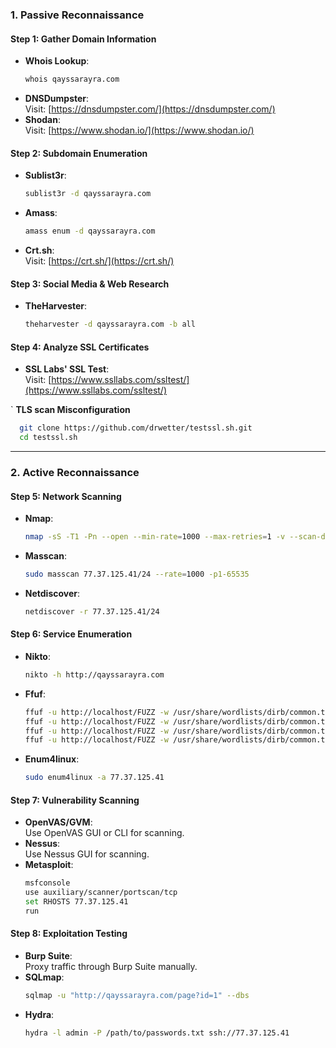 
### **1. Passive Reconnaissance**

#### **Step 1: Gather Domain Information**
- **Whois Lookup**:  
  ```bash
  whois qayssarayra.com
  ```
- **DNSDumpster**:  
  Visit: [https://dnsdumpster.com/](https://dnsdumpster.com/)
- **Shodan**:  
  Visit: [https://www.shodan.io/](https://www.shodan.io/)

#### **Step 2: Subdomain Enumeration**
- **Sublist3r**:  
  ```bash
  sublist3r -d qayssarayra.com
  ```
- **Amass**:  
  ```bash
  amass enum -d qayssarayra.com
  ```
- **Crt.sh**:  
  Visit: [https://crt.sh/](https://crt.sh/)

#### **Step 3: Social Media & Web Research**
- **TheHarvester**:  
  ```bash
  theharvester -d qayssarayra.com -b all
  ```

#### **Step 4: Analyze SSL Certificates**
- **SSL Labs' SSL Test**:  
  Visit: [https://www.ssllabs.com/ssltest/](https://www.ssllabs.com/ssltest/)

` **TLS scan Misconfiguration**
```bash
  git clone https://github.com/drwetter/testssl.sh.git
  cd testssl.sh 
```
---

### **2. Active Reconnaissance**

#### **Step 5: Network Scanning**
- **Nmap**:  
  ```bash
  nmap -sS -T1 -Pn --open --min-rate=1000 --max-retries=1 -v --scan-delay 1s --badsum qayssarayra.com
  ```
- **Masscan**:  
  ```bash
  sudo masscan 77.37.125.41/24 --rate=1000 -p1-65535
  ```
- **Netdiscover**:  
  ```bash
  netdiscover -r 77.37.125.41/24
  ```

#### **Step 6: Service Enumeration**
- **Nikto**:  
  ```bash
  nikto -h http://qayssarayra.com
  ```
- **Ffuf**:  
  ```bash
  ffuf -u http://localhost/FUZZ -w /usr/share/wordlists/dirb/common.txt
  ffuf -u http://localhost/FUZZ -w /usr/share/wordlists/dirb/common.txt -recursion
  ffuf -u http://localhost/FUZZ -w /usr/share/wordlists/dirb/common.txt -fc 403,404
  ffuf -u http://localhost/FUZZ -w /usr/share/wordlists/dirb/common.txt -o results.txt
  ```
- **Enum4linux**:  
  ```bash
  sudo enum4linux -a 77.37.125.41 
  ```

#### **Step 7: Vulnerability Scanning**
- **OpenVAS/GVM**:  
  Use OpenVAS GUI or CLI for scanning.
- **Nessus**:  
  Use Nessus GUI for scanning.
- **Metasploit**:  
  ```bash
  msfconsole
  use auxiliary/scanner/portscan/tcp
  set RHOSTS 77.37.125.41
  run
  ```

#### **Step 8: Exploitation Testing**
- **Burp Suite**:  
  Proxy traffic through Burp Suite manually.
- **SQLmap**:  
  ```bash
  sqlmap -u "http://qayssarayra.com/page?id=1" --dbs
  ```
- **Hydra**:  
  ```bash
  hydra -l admin -P /path/to/passwords.txt ssh://77.37.125.41
  ```

 
